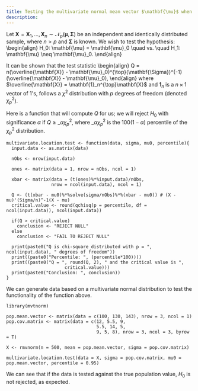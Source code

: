 ```yaml
---
title: Testing the multivariate normal mean vector $\mathbf{\mu}$ when the covariance matrix $\mathbf{\Sigma}$ is known
description: 
---
```


Let $\mathbf{X} = \mathbf{X}_1, \ldots, \mathbf{X}_n \sim \mathcal{N}_p(\mathbf{\mu}, \mathbf{\Sigma})$ be an independent and identically distributed sample, where $n > p$ and $\mathbf{\Sigma}$ is known. We wish to test the hypothesis:
\begin{align}
H_0: \mathbf{\mu} = \mathbf{\mu}_0 \quad vs. \quad H_1: \mathbf{\mu} \neq \mathbf{\mu}_0.
\end{align}

It can be shown that the test statistic 
\begin{align}
  Q = n(\overline{\mathbf{X}} - \mathbf{\mu}_0)^{\top}(\mathbf{\Sigma})^{-1}(\overline{\mathbf{X}} - \mathbf{\mu}_0),
\end{align}
where $\overline{\mathbf{X}} = \mathbf{1}_n^{\top}\mathbf{X}$ and $\mathbf{1}_n$ is a $n \times 1$ vector of 1's, follows a $\chi^2$ distribution with $p$ degrees of freedom (denoted $\chi^2_p$). 

Here is a function that will compute $Q$ for us; we will reject $H_0$ with significance $\alpha$ if $Q \geq \_\alpha\chi^2_p$, where $\_\alpha\chi^2_p$ is the $100(1-\alpha)$ percentile of the $\chi^2_p$ distribution. 

```{r}
multivariate.location.test <- function(data, sigma, mu0, percentile){
  input.data <- as.matrix(data)
  
  nObs <- nrow(input.data)
  
  ones <- matrix(data = 1, nrow = nObs, ncol = 1)
  
  xbar <- matrix(data = (t(ones)%*%input.data)/nObs, 
                 nrow = ncol(input.data), ncol = 1)
  
  Q <- (t(xbar - mu0)%*%solve(sigma/nObs)%*%(xbar - mu0)) # (X - mu)'(Sigma/n)^-1(X - mu)
  critical.value <- round(qchisq(p = percentile, df = ncol(input.data)), ncol(input.data))
  
  if(Q > critical.value)
    conclusion <- "REJECT NULL"
  else 
    conclusion <- "FAIL TO REJECT NULL"
  
  print(paste0("Q is chi-square distributed with p = ", ncol(input.data), " degrees of freedom"))
  print((paste0("Percentile: ", (percentile*100))))
  print((paste0("Q = ", round(Q, 2), " and the critical value is ", 
                      critical.value)))
  print(paste0("Conclusion: ", conclusion))
}
```
We can generate data based on a multivariate normal distribution to test the functionality of the function above.
```{r}
library(mvtnorm)

pop.mean.vector <- matrix(data = c(100, 130, 143), nrow = 3, ncol = 1)
pop.cov.matrix <- matrix(data = c(12, 5.5, 9,
                                  5.5, 14, 5, 
                                  9, 5, 8), nrow = 3, ncol = 3, byrow = T)

X <- rmvnorm(n = 500, mean = pop.mean.vector, sigma = pop.cov.matrix)

multivariate.location.test(data = X, sigma = pop.cov.matrix, mu0 = pop.mean.vector, percentile = 0.95)
```
We can see that if the data is tested against the true population value, $H_0$ is not rejected, as expected. 


